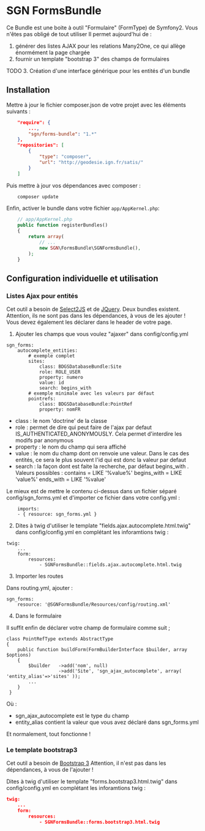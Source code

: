 # SGN FormsBundle

Ce Bundle est une boite à outil "Formulaire" (FormType) de Symfony2.
Vous n'êtes pas obligé de tout utiliser
Il permet aujourd'hui de :

1. générer des listes AJAX pour les relations Many2One, ce qui allège énormément la page chargée
2. fournir un template "bootstrap 3" des champs de formulaires


TODO
3. Création d'une interface générique pour les entités d'un bundle




## Installation

Mettre à jour le fichier composer.json de votre projet avec les éléments suivants : 

```json
    "require": {
        ...,
        "sgn/forms-bundle": "1.*"
    },
    "repositories": [
        {
            "type": "composer",
            "url": "http://geodesie.ign.fr/satis/"
        }
    ]
```

Puis mettre à jour vos dépendances avec composer : 

```bash
    composer update
```

Enfin, activer le bundle dans votre fichier `app/AppKernel.php`:

```php
    // app/AppKernel.php
    public function registerBundles()
    {
        return array(
            // ...
            new SGN\FormsBundle\SGNFormsBundle(),
        );
    }
```

## Configuration individuelle et utilisation

### Listes Ajax pour entités

Cet outil a besoin de [Select2JS](http://geodesie.ign.fr:8088/gitlab/components/jquerybundle)  et de [JQuery](http://geodesie.ign.fr:8088/gitlab/components/jquerybundle). Deux bundles existent.
Attention, ils ne sont pas dans les dépendances, à vous de les ajouter !
Vous devez également les déclarer dans le header de votre page.

1. Ajouter les champs que vous voulez "ajaxer" dans config/config.yml

```
sgn_forms:
    autocomplete_entities:
        # exemple complet
        sites:
            class: BDGSDatabaseBundle:Site
            role: ROLE_USER
            property: numero
            value: id 
            search: begins_with
        # exemple minimale avec les valeurs par défaut
        pointrefs:
            class: BDGSDatabaseBundle:PointRef
            property: nomFR

```
- class    : le nom 'doctrine' de la classe
- role     : permet de dire qui peut faire de l'ajax par defaut IS_AUTHENTICATED_ANONYMOUSLY. Cela permet d'interdire les modifs par anonymous
- property : le nom du champ qui sera affiché
- value    : le nom du champ dont on renvoie une valeur. Dans le cas des entités, ce sera le plus souvent l'id qui est donc la valeur par defaut
- search   : la façon dont est faite la recherche, par défaut begins_with . Valeurs possibles : contains = LIKE '%value%' begins_with = LIKE 'value%' ends_with = LIKE '%value' 

Le mieux est de mettre le contenu ci-dessus dans un fichier séparé config/sgn_forms.yml et d'importer ce fichier dans votre config.yml :
```
    imports:
    - { resource: sgn_forms.yml }
```

2. Dites à twig d'utiliser le template "fields.ajax.autocomplete.html.twig" dans config/config.yml en complétant les inforamtions twig :

```
twig:
    ...
    form:
        resources:
            - SGNFormsBundle::fields.ajax.autocomplete.html.twig
```

3. Importer les routes

Dans routing.yml, ajouter :

```
sgn_forms:
    resource: '@SGNFormsBundle/Resources/config/routing.xml'

``` 

4. Dans le formulaire

Il suffit enfin de déclarer votre champ de formulaire comme suit ;

```
class PointRefType extends AbstractType
{
    public function buildForm(FormBuilderInterface $builder, array $options)
    {
        $builder   ->add('nom', null)
                   ->add('Site', 'sgn_ajax_autocomplete', array( 'entity_alias'=>'sites' ));
        ...
    }
 }          
``` 

Où : 
- sgn_ajax_autocomplete est le type du champ
- entity_alias contient la valeur que vous avez déclaré dans sgn_forms.yml


Et normalement, tout fonctionne !




### Le template bootstrap3

Cet outil a besoin de [Bootstrap 3](http://geodesie.ign.fr:8088/gitlab/components/bootstrapbundle)
Attention, il n'est pas dans les dépendances, à vous de l'ajouter !

Dites à twig d'utiliser le template "forms.bootstrap3.html.twig" dans config/config.yml en complétant les inforamtions twig :

```json
twig:
    ...
    form:
        resources:
            - SGNFormsBundle::forms.bootstrap3.html.twig
```